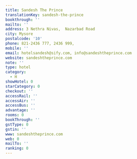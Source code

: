 ```yaml
---
title: Sandesh The Prince
translationKey: sandesh-the-prince
bookthrough: ''
mailto: ''
address: 3 Nethra Nivas,  Nazarbad Road
city: Mysore
postalcode: '10'
phone: 821-2436 777, 2436 999,
mobile: ''
email: hotelsandesh@sify.com, info@sandeshtheprince.com
website: sandeshtheprince.com
note: ''
type: hotel
category:
  - H
showHotel: 0
starCategory: 0
checkout: ''
accessRail: ''
accessAir: ''
accessBus: ''
advantage: ''
rooms: 0
bookThrough: ''
gstType: 0
gstin: ''
www: sandeshtheprince.com
web: 0
mailTo: ''
ranking: 0
---
```







